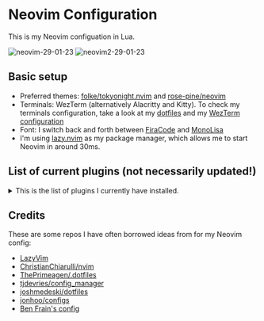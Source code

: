 # Neovim Configuration

This is my Neovim configuation in Lua.

![neovim-29-01-23](https://user-images.githubusercontent.com/20104703/215353617-bdfe080a-c970-441d-b43f-c92a19bf1a41.png)
![neovim2-29-01-23](https://user-images.githubusercontent.com/20104703/215353626-ef5fac1c-0422-4428-9fae-06bca2c9e951.png)

## Basic setup


- Preferred themes: [folke/tokyonight.nvim](https://github.com/folke/tokyonight.nvim) and [rose-pine/neovim](https://github.com/rose-pine/neovim)
- Terminals: WezTerm (alternatively Alacritty and Kitty). To check my terminals configuration, take a look at my [dotfiles](https://github.com/idr4n/.dotfiles) and my [WezTerm configuration](https://github.com/idr4n/wezterm)
- Font: I switch back and forth between [FiraCode](https://github.com/tonsky/FiraCode) and [MonoLisa](https://www.monolisa.dev/)
- I'm using [lazy.nvim](https://github.com/folke/lazy.nvim) as my package manager, which allows me to start Neovim in around 30ms.
 
## List of current plugins (not necessarily updated!)

<details>
<summary>
This is the list of plugins I currently have installed.
</summary>

<br>

- alpha-nvim
- clipboard-image.nvim
- close-buffers.nvim
- cmp-buffer
- cmp-cmdline
- cmp-nvim-lsp
- cmp-nvim-lua
- cmp-path
- cmp_luasnip
- diffview.nvim
- emmet-vim
- friendly-snippets
- fzf
- fzf-lua
- fzf.vim
- gitsigns.nvim
- harpoon
- incline.nvim
- indent-blankline.nvim
- kanagawa.nvim
- lazy.nvim
- lf.vim
- lsp_signature.nvim
- lualine.nvim
- lush.nvim
- LuaSnip
- mason-lspconfig.nvim
- mason.nvim
- mini.comment
- mini.pairs
- neo-tree.nvim
- neovim
- nui.nvim
- null-ls.nvim
- nvim-cmp
- nvim-colorizer.lua
- nvim-jdtls
- nvim-lspconfig
- nvim-markdown
- nvim-treesitter-context
- nvim-treesitter-textobjects
- nvim-ts-autotag
- nvim-ts-context-commentstring
- nvim-web-devicons
- playground
- plenary.nvim
- popup.nvim
- rasmus.nvim
- rust-tools.nvim
- sonokai
- sqls.nvim
- tabout.nvim
- telescope-fzf-native.nvim
- telescope-luasnip.nvim
- telescope-ui-select.nvim
- telescope.nvim
- todo-comments.nvim
- toggleterm.nvim
- tokyonight.nvim
- trouble.nvim
- vim-bbye
- vim-dirvish
- vim-fish
- vim-floaterm
- vim-fugitive
- vim-indent-object
- vim-repeat
- vim-surround
- vim-symlink
- vim-unimpaired
- zen-mode.nvim
- zenbones.nvim
- zk-nvim
</details>

## Credits

These are some repos I have often borrowed ideas from for my Neovim config:

- [LazyVim](https://github.com/LazyVim/LazyVim)
- [ChristianChiarulli/nvim](https://github.com/ChristianChiarulli/nvim)
- [ThePrimeagen/.dotfiles](https://github.com/ThePrimeagen/.dotfiles)
- [tjdevries/config_manager](https://github.com/tjdevries/config_manager)
- [joshmedeski/dotfiles](https://github.com/joshmedeski/dotfiles)
- [jonhoo/configs](https://github.com/jonhoo/configs)
- [Ben Frain's config](https://gist.github.com/benfrain/97f2b91087121b2d4ba0dcc4202d252f)
